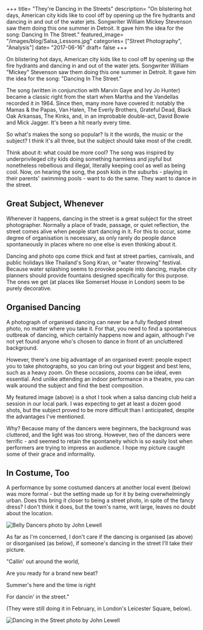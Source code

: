 +++
title= "They're Dancing in the Streets"
description= "On blistering hot days, American city kids like to cool off by opening up the fire hydrants and dancing in and out of the water jets. Songwriter William Mickey Stevenson saw them doing this one summer in Detroit. It gave him the idea for the song: Dancing In The Street."
featured_image= "/images/blog/Salsa_Lessons.jpg"
categories= ["Street Photography", "Analysis"]
date= "2017-06-16"
draft= false
+++

On blistering hot days, American city kids like to cool off by opening up the fire hydrants and dancing in and out of the water jets. Songwriter William "Mickey" Stevenson saw them doing this one summer in Detroit. It gave him the idea for the song: "Dancing In The Street."

The song (written in conjunction with Marvin Gaye and Ivy Jo Hunter) became a classic right from the start when Martha and the Vandellas recorded it in 1964. Since then, many more have covered it: notably the Mamas & the Papas, Van Halen, The Everly Brothers, Grateful Dead, Black Oak Arkansas, The Kinks, and, in an improbable double-act, David Bowie and Mick Jagger. It's been a hit nearly every time.

So what's makes the song so popular? Is it the words, the music or the subject? I think it's all three, but the subject should take most of the credit.

Think about it: what could be more cool? The song was inspired by underprivileged city kids doing something harmless and joyful but nonetheless rebellious and illegal, literally keeping cool as well as being cool. Now, on hearing the song, the posh kids in the suburbs - playing in their parents' swimming pools - want to do the same. They want to dance in the street.

## Great Subject, Whenever
  
Whenever it happens, dancing in the street is a great subject for the street photographer. Normally a place of trade, passage, or quiet reflection, the street comes alive when people start dancing in it. For this to occur, some degree of organisation is necessary, as only rarely do people dance spontaneously in places where no one else is even thinking about it.

Dancing and photo ops come thick and fast at street parties, carnivals, and public holidays like Thailand's Song Kran, or "water throwing" festival. Because water splashing seems to provoke people into dancing, maybe city planners should provide fountains designed specifically for this purpose. The ones we get (at places like Somerset House in London) seem to be purely decorative.

## Organised Dancing
  
A photograph of organised dancing can never be a fully fledged street photo, no matter where you take it. For that, you need to find a spontaneous outbreak of dancing, which certainly happens now and again, although I've not yet found anyone who's chosen to dance in front of an uncluttered background.

However, there's one big advantage of an organised event: people expect you to take photographs, so you can bring out your biggest and best lens, such as a heavy zoom. On these occasions, zooms can be ideal, even essential. And unlike attending an indoor performance in a theatre, you can walk around the subject and find the best composition.

My featured image (above) is a shot I took when a salsa dancing club held a session in our local park. I was expecting to get at least a dozen good shots, but the subject proved to be more difficult than I anticipated, despite the advantages I've mentioned.

Why? Because many of the dancers were beginners, the background was cluttered, and the light was too strong. However, two of the dancers were terrific - and seemed to retain the spontaneity which is so easily lost when performers are trying to impress an audience. I hope my picture caught some of their grace and informality.

## In Costume, Too
  
A performance by some costumed dancers at another local event (below) was more formal - but the setting made up for it by being overwhelmingly urban. Does this bring it closer to being a street photo, in spite of the fancy dress? I don't think it does, but the town's name, writ large, leaves no doubt about the location.

<img class="lazyload" data-src="/images/blog/Belly_Dancers.jpg" alt="Belly Dancers photo by John Lewell">

As far as I'm concerned, I don't care if the dancing is organised (as above) or disorganised (as below), if someone's dancing in the street I'll take their picture.

"Callin' out around the world,
  
Are you ready for a brand new beat?
  
Summer's here and the time is right
  
For dancin' in the street."

(They were still doing it in February, in London's Leicester Square, below).

<img class="lazyload" data-src="/images/blog/Dancing_in_the_Street.jpg" alt="Dancing in the Street photo by John Lewell">